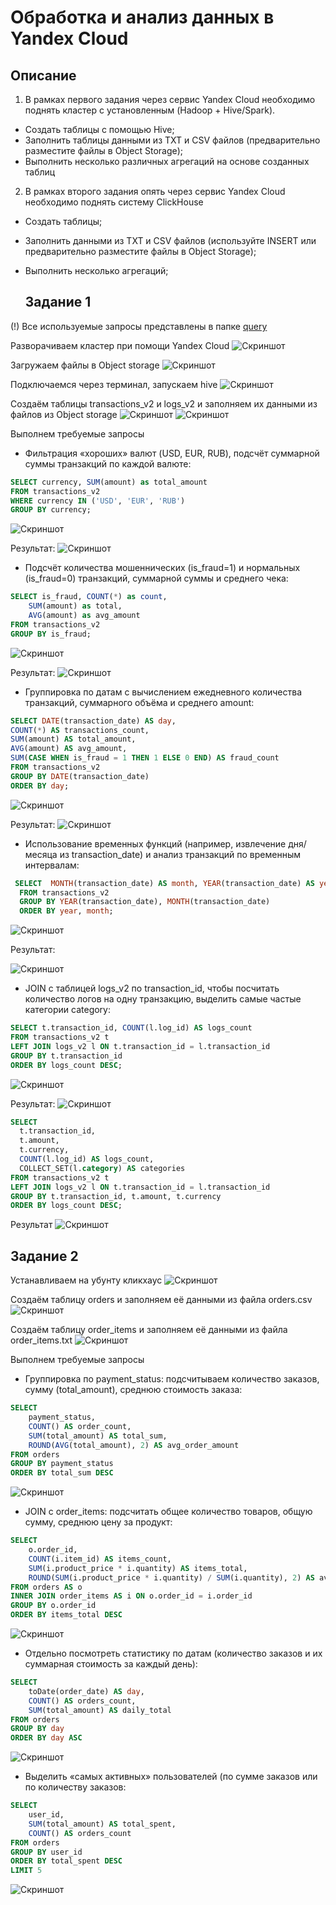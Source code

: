 # Обработка и анализ данных в Yandex Cloud
## Описание
1. В рамках первого задания через сервис Yandex Cloud необходимо поднять кластер с установленным (Hadoop + Hive/Spark). 
- Создать таблицы с помощью Hive;
- Заполнить таблицы данными из TXT и CSV файлов (предварительно разместите файлы в Object Storage);
- Выполнить несколько различных агрегаций на основе созданных таблиц
2. В рамках второго задания опять через сервис Yandex Cloud необходимо поднять систему ClickHouse
- Создать таблицы;
- Заполнить данными из TXT и CSV файлов (используйте INSERT или предварительно разместите файлы в Object Storage);
- Выполнить несколько агрегаций;


  ## Задание 1

 (!) Все используемые запросы представлены в папке [query]([https://www.example.com](https://github.com/andrey-osadchiy/seminar_nastavnika/tree/main/yandex_cloud_hw1/query))

 Разворачиваем кластер при помощи Yandex Cloud
 ![Скриншот](screenshots/1.png)
 
 Загружаем файлы в Object storage
 ![Скриншот](screenshots/003.png)
 
 Подключаемся через терминал, запускаем hive
 ![Скриншот](screenshots/2.png)
 
 Создаём таблицы transactions_v2 и logs_v2 и заполняем их данными из файлов из Object storage
 ![Скриншот](screenshots/3.png)
 ![Скриншот](screenshots/4.png)
 
 Выполнем требуемые запросы
 - Фильтрация «хороших» валют (USD, EUR, RUB), подсчёт суммарной суммы транзакций по каждой валюте:
```sql
SELECT currency, SUM(amount) as total_amount
FROM transactions_v2
WHERE currency IN ('USD', 'EUR', 'RUB')
GROUP BY currency;
``` 
![Скриншот](screenshots/5.png)

Результат: 
![Скриншот](screenshots/6.png)

- Подсчёт количества мошеннических (is_fraud=1) и нормальных (is_fraud=0) транзакций, суммарной суммы и среднего чека:
``` sql
SELECT is_fraud, COUNT(*) as count,
    SUM(amount) as total,
    AVG(amount) as avg_amount
FROM transactions_v2
GROUP BY is_fraud;
```
![Скриншот](screenshots/7.png)

Результат:
![Скриншот](screenshots/8.png)

- Группировка по датам с вычислением ежедневного количества транзакций, суммарного объёма и среднего amount: 
``` sql
SELECT DATE(transaction_date) AS day,
COUNT(*) AS transactions_count,
SUM(amount) AS total_amount,
AVG(amount) AS avg_amount,
SUM(CASE WHEN is_fraud = 1 THEN 1 ELSE 0 END) AS fraud_count
FROM transactions_v2
GROUP BY DATE(transaction_date)
ORDER BY day;
```
![Скриншот](screenshots/9.png)

Результат:
![Скриншот](screenshots/10.png)

- Использование временных функций (например, извлечение дня/месяца из transaction_date) и анализ транзакций по временным интервалам:

``` sql
 SELECT  MONTH(transaction_date) AS month, YEAR(transaction_date) AS year, COUNT(*) AS transactions_count
  FROM transactions_v2
  GROUP BY YEAR(transaction_date), MONTH(transaction_date)
  ORDER BY year, month;
```

![Скриншот](screenshots/11.png)


Результат:

![Скриншот](screenshots/12.png)

- JOIN с таблицей logs_v2 по transaction_id, чтобы посчитать количество логов на одну транзакцию, выделить самые частые категории category:

``` sql
SELECT t.transaction_id, COUNT(l.log_id) AS logs_count
FROM transactions_v2 t
LEFT JOIN logs_v2 l ON t.transaction_id = l.transaction_id
GROUP BY t.transaction_id
ORDER BY logs_count DESC;
```
![Скриншот](screenshots/13.png)


Результат:
![Скриншот](screenshots/14.png)
``` sql
SELECT 
  t.transaction_id,
  t.amount,
  t.currency,
  COUNT(l.log_id) AS logs_count,
  COLLECT_SET(l.category) AS categories
FROM transactions_v2 t
LEFT JOIN logs_v2 l ON t.transaction_id = l.transaction_id
GROUP BY t.transaction_id, t.amount, t.currency
ORDER BY logs_count DESC;
```
Результат
![Скриншот](screenshots/16.png)

## Задание 2
Устанавливаем на убунту кликхаус
![Скриншот](screenshots/17.png)

Создаём таблицу orders и заполняем её данными из файла orders.csv
![Скриншот](screenshots/18.png)

Создаём таблицу order_items и заполняем её данными из файла order_items.txt
![Скриншот](screenshots/19.png)


Выполнем требуемые запросы
- Группировка по payment_status: подсчитываем количество заказов, сумму (total_amount), среднюю стоимость заказа:
``` sql
SELECT 
    payment_status, 
    COUNT() AS order_count, 
    SUM(total_amount) AS total_sum, 
    ROUND(AVG(total_amount), 2) AS avg_order_amount
FROM orders 
GROUP BY payment_status
ORDER BY total_sum DESC
```
![Скриншот](screenshots/20.png)


- JOIN с order_items: подсчитать общее количество товаров, общую сумму, среднюю цену за продукт: 
``` sql
SELECT 
    o.order_id, 
    COUNT(i.item_id) AS items_count, 
    SUM(i.product_price * i.quantity) AS items_total, 
    ROUND(SUM(i.product_price * i.quantity) / SUM(i.quantity), 2) AS avg_item_price
FROM orders AS o 
INNER JOIN order_items AS i ON o.order_id = i.order_id
GROUP BY o.order_id
ORDER BY items_total DESC
```
![Скриншот](screenshots/21.png)



- Отдельно посмотреть статистику по датам (количество заказов и их суммарная стоимость за каждый день):
``` sql
SELECT 
    toDate(order_date) AS day, 
    COUNT() AS orders_count, 
    SUM(total_amount) AS daily_total
FROM orders 
GROUP BY day
ORDER BY day ASC
```
![Скриншот](screenshots/22.png)

- Выделить «самых активных» пользователей (по сумме заказов или по количеству заказов:
```sql
SELECT 
    user_id, 
    SUM(total_amount) AS total_spent, 
    COUNT() AS orders_count
FROM orders 
GROUP BY user_id
ORDER BY total_spent DESC
LIMIT 5
```
![Скриншот](screenshots/23.png)

